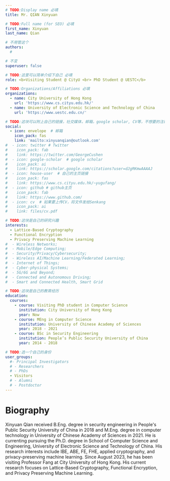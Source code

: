 ```yaml
---
# TODO:Display name 必填
title: Mr. QIAN Xinyuan  

# TODO:Full name (for SEO) 必填
first_name: Xinyuan  
last_name: Qian

# 不用管这个
authors:
  # 

# 不变
superuser: false

# TODO:这里可以简单介绍下自己 必填
role: <b>Visiting Student @ CityU <br> PhD Student @ UESTC</b>

# TODO:Organizations/Affiliations 必填
organizations:
  - name: City University of Hong Kong
    url: 'https://www.cs.cityu.edu.hk/'
  - name: University of Electronic Science and Technology of China 
    url: 'https://www.uestc.edu.cn/'

# TODO:这块可以附上自己的链接，社交媒体，邮箱，google scholar, CV等，不想要的注释掉即可
social:
  - icon: envelope  # 邮箱
    icon_pack: fas
    link: 'mailto:xinyuanqian@outlook.com'
#  - icon: twitter # Twitter
#    icon_pack: fab  
#    link: https://twitter.com/GeorgeCushen
#  - icon: google-scholar  # google scholar
#    icon_pack: ai
#    link: https://scholar.google.com/citations?user=dJgRKmwAAAAJ
#  - icon: house-user  # 自己的主页链接
#    icon_pack: fas
#    link: https://www.cs.cityu.edu.hk/~yugufang/
#  - icon: github # github主页
#    icon_pack: fab   
#    link: https://www.github.com/
#  - icon: cv  # 如果要上传CV，将文件发给Senkang
#    icon_pack: ai
#    link: files/cv.pdf

# TODO:这块是自己的研究兴趣
interests:
  - Lattice-Based Cryptography
  - Functional Encryption
  - Privacy Preserving Machine Learning
#  - Wireless Networks; 
#  - Mobile/Edge Computing; 
#  - Security/Privacy/Cybersecurity; 
#  - Wireless AI/Machine Learning/Federated Learning; 
#  - Internet of Things;
#  - Cyber-physical Systems; 
#  - 5G/6G and Beyond; 
#  - Connected and Autonomous Driving; 
#  - Smart and Connected Health, Smart Grid

# TODO:这块是自己的教育经历
education:
  courses:
    - course: Visiting PhD student in Computer Science
      institution: City University of Hong Kong
      year: Now
    - course: MEng in Computer Science
      institution: University of Chinese Academy of Sciences
      year: 2018 - 2021
    - course: BSc in Security Engineering
      institution: People’s Public Security University of China
      year: 2014 - 2018

# TODO:选一个自己的身份
user_groups:
  #- Principal Investigators
  # - Researchers
  # - PhDs
  - Visitors
  # - Alumni
  # - Postdoctor
---
```

<!-- TODO:写自己的Biography -->
# Biography

Xinyuan Qian received B.Eng. degree in security engineering in People's Public Security University of China in 2018 and M.Eng. degree in computer technology in University of Chinese Academy of Sciences in 2021. He is currenting pursuing the Ph.D. degree in School of Computer Science and Engineering, University of Electronic Science and Technology of China. His research interests include IBE, ABE, FE, FHE, applied cryptography, and privacy-preserving machine learning. Since August 2023, he has been visiting Professor Fang at City University of Hong Kong. His current research focuses on Lattice-Based Cryptography, Functional Encryption, and Privacy Preserving Machine Learning.

